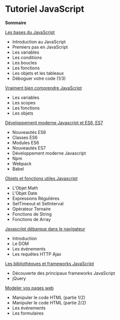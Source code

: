 # Tutoriel JavaScript

**Sommaire**

[Les bases du JavaScript](diapos/lesBasesDeJavaScript.md)
- Introduction au JavaScript
- Premiers pas en JavaScript
- Les variables
- Les conditions
- Les boucles
- Les fonctions
- Les objets et les tableaux
- Déboguer votre code (1/3)

[Vraiment bien comprendre JavaScript](diapos/vraimentBienComprendreJavaScript.md)
- Les variables
- Les scopes
- Les fonctions
- Les objets

[Développement moderne Javascript et ES6, ES7](diapos/developpementModerneJavascript.md)
- Nouveautés ES6
- Classes ES6
- Modules ES6
- Nouveautés ES7
- Développement moderne Javascript
- Npm
- Webpack
- Babel

[Objets et fonctions utiles Javascript](diapos/objetsEtFonctionsUtilesJavascript.md)
- L'Objet Math
- L'Objet Date
- Expressions Régulières
- SetTimeout et SetInterval
- Opérateur Ternaire
- Fonctions de String
- Fonctions de Array


[Javascript débarque dans le navigateur](diapos/javascriptDebarqueDansLeNavigateur.md)
- Introduction
- Le DOM
- Les événements
- Les requêtes HTTP Ajax

[Les bibliothèques et frameworks JavaScript](diapos/frameworksJavascript.md)
- Découverte des principaux frameworks JavaScript
- jQuery

[Modeler vos pages web](diapos/modelerVosPagesWeb.md)
- Manipuler le code HTML (partie 1/2)
- Manipuler le code HTML (partie 2/2)
- Les événements
- Les formulaires
